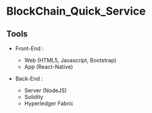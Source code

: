 # BlockChain_Quick_Service

## Tools

- Front-End : 
  - Web (HTML5, Javascript, Bootstrap)
  - App (React-Native)

- Back-End : 
  - Server (NodeJS)
  - Solidity
  - Hyperledger Fabric
